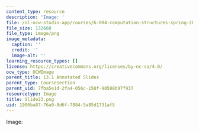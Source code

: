 ```yaml
---
content_type: resource
description: 'Image: '
file: /ol-ocw-studio-app/courses/6-004-computation-structures-spring-2017/1906ba8776a08d6f78845a85d1731af5_Slide23.png
file_size: 132660
file_type: image/png
image_metadata:
  caption: ''
  credit: ''
  image-alt: ''
learning_resource_types: []
license: https://creativecommons.org/licenses/by-nc-sa/4.0/
ocw_type: OCWImage
parent_title: 13.1 Annotated Slides
parent_type: CourseSection
parent_uid: 7fba5e1d-2fa4-056c-150f-90508b97f937
resourcetype: Image
title: Slide23.png
uid: 1906ba87-76a0-8d6f-7884-5a85d1731af5
---
```

Image: 
